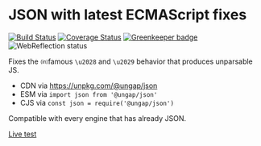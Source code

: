 # JSON with latest ECMAScript fixes

[![Build Status](https://travis-ci.com/ungap/json.svg?branch=master)](https://travis-ci.com/ungap/json) [![Coverage Status](https://coveralls.io/repos/github/ungap/json/badge.svg?branch=master)](https://coveralls.io/github/ungap/json?branch=master) [![Greenkeeper badge](https://badges.greenkeeper.io/ungap/json.svg)](https://greenkeeper.io/) ![WebReflection status](https://offline.report/status/webreflection.svg)

Fixes the <sub><sup>(in)</sup></sub>famous `\u2028` and `\u2029` behavior that produces unparsable JS.

  * CDN via https://unpkg.com/@ungap/json
  * ESM via `import json from '@ungap/json'`
  * CJS via `const json = require('@ungap/json')`

Compatible with every engine that has already JSON.

[Live test](https://ungap.github.io/json/test/)
